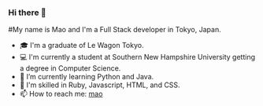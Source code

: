 ### Hi there 👋

#My name is Mao and I'm a Full Stack developer in Tokyo, Japan. 
- 🎓 I'm a graduate of Le Wagon Tokyo.
- 💻 I'm currently a student at Southern New Hampshire University getting a degree in Computer Science. 
- 🌱 I’m currently learning Python and Java.
- 🫡 I'm skilled in Ruby, Javascript, HTML, and CSS.
- 📫 How to reach me: [mao](https://www.linkedin.com/in/christiemao/)
